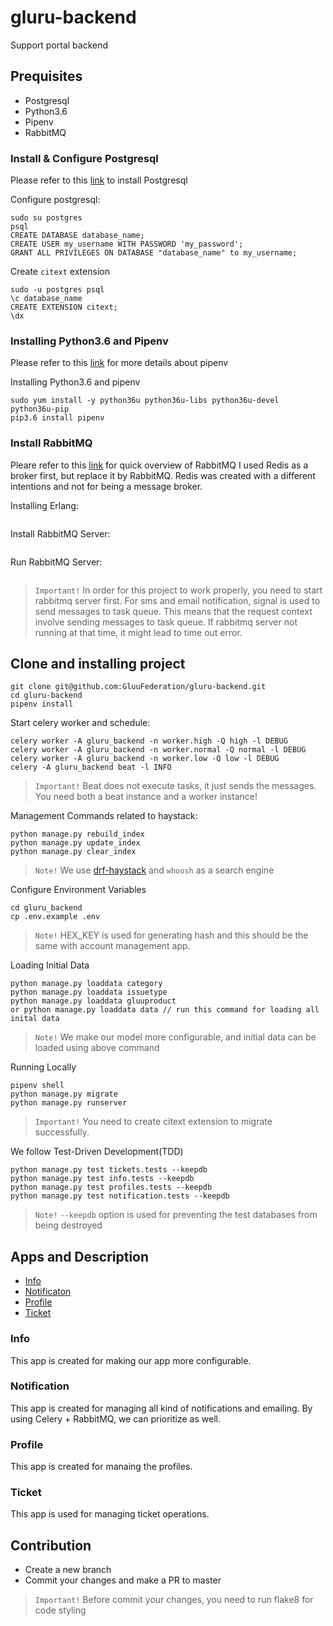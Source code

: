 # gluru-backend
Support portal backend

## Prequisites
 - Postgresql
 - Python3.6
 - Pipenv
 - RabbitMQ

### Install & Configure Postgresql
Please refer to this [link](https://www.postgresql.org/download/) to install Postgresql

Configure postgresql:
```
sudo su postgres
psql
CREATE DATABASE database_name;
CREATE USER my_username WITH PASSWORD 'my_password';
GRANT ALL PRIVILEGES ON DATABASE "database_name" to my_username;
```
Create `citext` extension
```
sudo -u postgres psql
\c database_name
CREATE EXTENSION citext;
\dx
```

### Installing Python3.6 and Pipenv
Please refer to this [link](https://docs.pipenv.org/) for more details about pipenv

Installing Python3.6 and pipenv
```
sudo yum install -y python36u python36u-libs python36u-devel python36u-pip
pip3.6 install pipenv
```

### Install RabbitMQ
Pleare refer to this [link](http://www.rabbitmq.com/download.html) for quick overview of RabbitMQ
I used Redis as a broker first, but replace it by RabbitMQ.
Redis was created with a different intentions and not for being a message broker.

Installing Erlang:
```
```

Install RabbitMQ Server:
```
```

Run RabbitMQ Server:
```
```
 > `Important!` In order for this project to work properly, you need to start rabbitmq server first. For sms and email notification, signal is used to send messages to task queue. This means that the request context involve sending messages to task queue. If rabbitmq server not running at that time, it might lead to time out error.

## Clone and installing project
```
git clone git@github.com:GluuFederation/gluru-backend.git
cd gluru-backend
pipenv install
```

Start celery worker and schedule:
```
celery worker -A gluru_backend -n worker.high -Q high -l DEBUG
celery worker -A gluru_backend -n worker.normal -Q normal -l DEBUG
celery worker -A gluru_backend -n worker.low -Q low -l DEBUG
celery -A gluru_backend beat -l INFO
```

 > `Important!` Beat does not execute tasks, it just sends the messages.
 > You need both a beat instance and a worker instance!

Management Commands related to haystack:
```
python manage.py rebuild_index
python manage.py update_index
python manage.py clear_index
```
 > `Note!` We use [drf-haystack](https://drf-haystack.readthedocs.io/en/latest/index.html) and `whoosh` as a search engine

Configure Environment Variables
```
cd gluru_backend
cp .env.example .env
```
 > `Note!` HEX_KEY is used for generating hash and this should be the same with account management app.

Loading Initial Data
```
python manage.py loaddata category
python manage.py loaddata issuetype
python manage.py loaddata gluuproduct
or python manage.py loaddata data // run this command for loading all inital data
```
 > `Note!` We make our model more configurable, and initial data can be loaded using above command

Running Locally
```
pipenv shell
python manage.py migrate
python manage.py runserver
```
> `Important!` You need to create citext extension to migrate successfully.

We follow Test-Driven Development(TDD)
```
python manage.py test tickets.tests --keepdb
python manage.py test info.tests --keepdb
python manage.py test profiles.tests --keepdb
python manage.py test notification.tests --keepdb
```
> `Note!` `--keepdb` option is used for preventing the test databases from being destroyed

## Apps and Description
 - [Info](#info)
 - [Notificaton](#notification)
 - [Profile](#profile)
 - [Ticket](#ticket)
    
### Info
This app is created for making our app more configurable.
### Notification
This app is created for managing all kind of notifications and emailing. By using Celery + RabbitMQ, we can prioritize as well.
### Profile
This app is created for manaing the profiles.
### Ticket
This app is used for managing ticket operations.

## Contribution
 - Create a new branch
 - Commit your changes and make a PR to master
 > `Important!` Before commit your changes, you need to run flake8 for code styling
